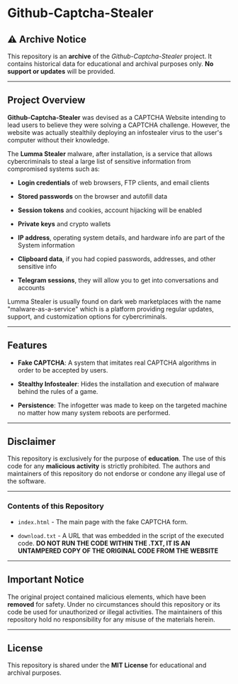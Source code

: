 # **Github-Captcha-Stealer**

## **⚠️ Archive Notice**

This repository is an **archive** of the _Github-Captcha-Stealer_ project. It contains historical data for educational and archival purposes only. **No support or updates** will be provided.

---

## **Project Overview**

**Github-Captcha-Stealer** was devised as a CAPTCHA Website intending to lead users to believe they were solving a CAPTCHA challenge. However, the website was actually stealthily deploying an infostealer virus to the user's computer without their knowledge.

The **Lumma Stealer** malware, after installation, is a service that allows cybercriminals to steal a large list of sensitive information from compromised systems such as:

- **Login credentials** of web browsers, FTP clients, and email clients

- **Stored passwords** on the browser and autofill data

- **Session tokens** and cookies, account hijacking will be enabled

- **Private keys** and crypto wallets

- **IP address**, operating system details, and hardware info are part of the System information

- **Clipboard data**, if you had copied passwords, addresses, and other sensitive info

- **Telegram sessions**, they will allow you to get into conversations and accounts

Lumma Stealer is usually found on dark web marketplaces with the name "malware-as-a-service" which is a platform providing regular updates, support, and customization options for cybercriminals.

---

## **Features**

- **Fake CAPTCHA**: A system that imitates real CAPTCHA algorithms in order to be accepted by users.

- **Stealthy Infostealer**: Hides the installation and execution of malware behind the rules of a game.

- **Persistence**: The infogetter was made to keep on the targeted machine no matter how many system reboots are performed.

---

## **Disclaimer**

This repository is exclusively for the purpose of **education**. The use of this code for any **malicious activity** is strictly prohibited. The authors and maintainers of this repository do not endorse or condone any illegal use of the software.

---

### **Contents of this Repository**

- `index.html` - The main page with the fake CAPTCHA form.

- `download.txt` - A URL that was embedded in the script of the executed code. **DO NOT RUN THE CODE WITHIN THE .TXT, IT IS AN UNTAMPERED COPY OF THE ORIGINAL CODE FROM THE WEBSITE**

---

## **Important Notice**

The original project contained malicious elements, which have been **removed** for safety. Under no circumstances should this repository or its code be used for unauthorized or illegal activities. The maintainers of this repository hold no responsibility for any misuse of the materials herein.

---

## **License**

This repository is shared under the **MIT License** for educational and archival purposes. 
